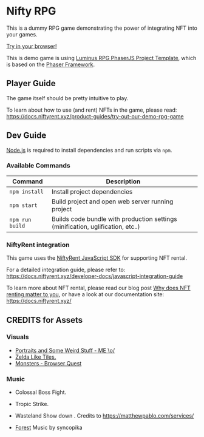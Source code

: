 # Nifty RPG

This is a dummy RPG game demonstrating the power of integrating NFT into your games.

[Try in your browser!](https://nifty-rpg.netlify.app/)


This is demo game is using [Luminus RPG PhaserJS Project Template](https://github.com/SkyAlpha/luminus-rpg), which is based on the [Phaser Framework](https://phaser.io/).

## Player Guide

The game itself should be pretty intuitive to play.

To learn about how to use (and rent) NFTs in the game, please read:
https://docs.niftyrent.xyz/product-guides/try-out-our-demo-rpg-game

## Dev Guide

[Node.js](https://nodejs.org) is required to install dependencies and run scripts via `npm`.

### Available Commands

| Command | Description |
|---------|-------------|
| `npm install` | Install project dependencies |
| `npm start` | Build project and open web server running project |
| `npm run build` | Builds code bundle with production settings (minification, uglification, etc..) |


### NiftyRent integration

This game uses the [NiftyRent JavaScript SDK](https://www.npmjs.com/package/@niftyrent/sdk) for supporting NFT rental.

For a detailed integration guide, please refer to: https://docs.niftyrent.xyz/developer-docs/javascript-integration-guide

To learn more about NFT rental, please read our blog post [Why does NFT renting matter to you](https://blog.niftyrent.xyz/why-does-nft-renting-matter-to-you-fa9751a54103), or have a look at our documentation site: https://docs.niftyrent.xyz/


## CREDITS for Assets

 ### Visuals
 - [Portraits and Some Weird Stuff - ME \o/](https://www.instagram.com/javascriptgames/)
 - [Zelda Like Tiles.](https://opengameart.org/content/zelda-like-tilesets-and-sprites)
 - [Monsters - Browser Quest](https://github.com/mozilla/BrowserQuest)
 ### Music
 - Colossal Boss Fight.
 - Tropic Strike.
 - Wasteland Show down .
  Credits to https://matthewpablo.com/services/

- [Forest](https://opengameart.org/content/forest) Music by syncopika
